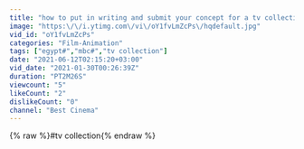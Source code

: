 ```yaml
---
title: "how to put in writing and submit your concept for a tv collection!!!!"
image: "https:\/\/i.ytimg.com\/vi\/oY1fvLmZcPs\/hqdefault.jpg"
vid_id: "oY1fvLmZcPs"
categories: "Film-Animation"
tags: ["egypt#","mbc#","tv collection"]
date: "2021-06-12T02:15:20+03:00"
vid_date: "2021-01-30T00:26:39Z"
duration: "PT2M26S"
viewcount: "5"
likeCount: "2"
dislikeCount: "0"
channel: "Best Cinema"
---
```

{% raw %}#tv collection{% endraw %}
